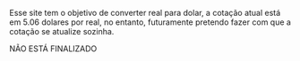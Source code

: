 Esse site tem o objetivo de converter real para dolar, a cotação atual está em 5.06 dolares por real, no entanto, futuramente pretendo fazer com que a cotação se atualize sozinha.







NÃO ESTÁ FINALIZADO
